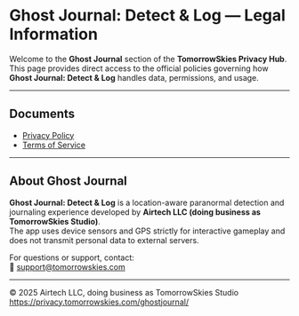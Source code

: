 <link rel="stylesheet" href="../assets/style.css">

# Ghost Journal: Detect & Log — Legal Information

Welcome to the **Ghost Journal** section of the **TomorrowSkies Privacy Hub**.  
This page provides direct access to the official policies governing how **Ghost Journal: Detect & Log** handles data, permissions, and usage.

---

## Documents

- [Privacy Policy](privacy-policy)  
- [Terms of Service](terms-of-service)

---

## About Ghost Journal

**Ghost Journal: Detect & Log** is a location-aware paranormal detection and journaling experience developed by **Airtech LLC (doing business as TomorrowSkies Studio)**.  
The app uses device sensors and GPS strictly for interactive gameplay and does not transmit personal data to external servers.

For questions or support, contact:  
📧 [support@tomorrowskies.com](mailto:support@tomorrowskies.com)

---

<footer>
  © 2025 Airtech LLC, doing business as TomorrowSkies Studio<br>
  <a href="https://privacy.tomorrowskies.com/ghostjournal/">https://privacy.tomorrowskies.com/ghostjournal/</a>
</footer>

